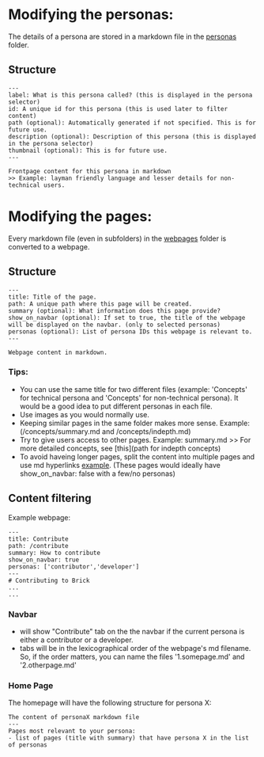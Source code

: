 # Modifying the personas:
The details of a persona are stored in a markdown file in the [personas](/personas) folder.

## Structure
```
---
label: What is this persona called? (this is displayed in the persona selector)
id: A unique id for this persona (this is used later to filter content)
path (optional): Automatically generated if not specified. This is for future use.
description (optional): Description of this persona (this is displayed in the persona selector)
thumbnail (optional): This is for future use.
---

Frontpage content for this persona in markdown
>> Example: layman friendly language and lesser details for non-technical users.

```

# Modifying the pages:
Every markdown file (even in subfolders) in the [webpages](/webpages) folder is converted to a webpage.

## Structure
```
---
title: Title of the page.
path: A unique path where this page will be created.
summary (optional): What information does this page provide?
show_on_navbar (optional): If set to true, the title of the webpage will be displayed on the navbar. (only to selected personas)
personas (optional): List of persona IDs this webpage is relevant to.
---

Webpage content in markdown.

```
### Tips:
 - You can use the same title for two different files (example: 'Concepts' for technical persona and 'Concepts' for non-technical persona). It would be a good idea to put different personas in each file.
 - Use images as you would normally use.
 - Keeping similar pages in the same folder makes more sense. Example: (/concepts/summary.md and /concepts/indepth.md)
 - Try to give users access to other pages. Example: summary.md >> For more detailed concepts, see [this](path for indepth concepts)
 - To avoid haveing longer pages, split the content into multiple pages and use md hyperlinks [example](/webpages/concepts/technical.md). (These pages would ideally have show_on_navbar: false with a few/no personas)

## Content filtering
Example webpage:
```
---
title: Contribute
path: /contribute
summary: How to contribute
show_on_navbar: true
personas: ['contributor','developer']
---
# Contributing to Brick
...
...
```
### Navbar
- will show "Contribute" tab on the the navbar if the current persona is either a contributor or a developer.
- tabs will be in the lexicographical order of the webpage's md filename. So, if the order matters, you can name the files '1.somepage.md' and '2.otherpage.md'
### Home Page
The homepage will have the following structure for persona X:
```
The content of personaX markdown file
---
Pages most relevant to your persona:
- list of pages (title with summary) that have persona X in the list of personas
```
 
